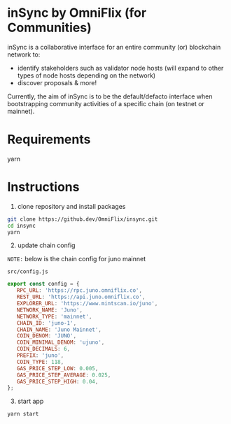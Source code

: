 inSync by OmniFlix (for Communities)
===

inSync is a collaborative interface for an entire community (or) blockchain network to:
- identify stakeholders such as validator node hosts (will expand to other types of node hosts depending on the network)
- discover proposals
& more!

Currently, the aim of inSync is to be the default/defacto interface when bootstrapping community activities of a specific chain (on testnet or mainnet).

# Requirements
 yarn

# Instructions 
  1. clone repository and install packages
  ```sh
  git clone https://github.dev/OmniFlix/insync.git
  cd insync
  yarn
  ```

 2. update chain config
  
  `NOTE:` below is the chain config for juno mainnet
 
 `src/config.js`
 ```js
export const config = {
    RPC_URL: 'https://rpc.juno.omniflix.co',
    REST_URL: 'https://api.juno.omniflix.co',
    EXPLORER_URL: 'https://www.mintscan.io/juno',
    NETWORK_NAME: 'Juno',
    NETWORK_TYPE: 'mainnet',
    CHAIN_ID: 'juno-1',
    CHAIN_NAME: 'Juno Mainnet',
    COIN_DENOM: 'JUNO',
    COIN_MINIMAL_DENOM: 'ujuno',
    COIN_DECIMALS: 6,
    PREFIX: 'juno',
    COIN_TYPE: 118,
    GAS_PRICE_STEP_LOW: 0.005,
    GAS_PRICE_STEP_AVERAGE: 0.025,
    GAS_PRICE_STEP_HIGH: 0.04,
};
 ```

 3. start app
 ```sh
 yarn start
 ```
